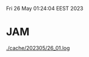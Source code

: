 Fri 26 May 01:24:04 EEST 2023
# JAM
<a href='./cache/202305/26_01.log'>./cache/202305/26_01.log</a>
